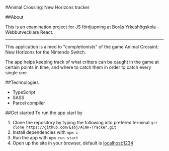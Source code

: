 #Animal Crossing: New Horizons tracker

##About

This is an examination project for JS fördjupning at Borås Yrkeshögskola - Webbutvecklare React. 

---
This application is aimed to "completionists" of the game Animal Crossint: New Horizons for the Nintendo Switch. 

The app helps keeping track of what critters can be caught in the game at certain points in time, and where to catch them in order to catch every single one. 

##Technologies
* TypeScript
* SASS
* Parcel compiler

##Get started
To run the app start by
1. Clone the repository by typing the following into prefered terminal
`git clone https://github.com/Esbj/ACNH-Tracker.git`
2. Install dependencies with `npm i`
3. Run the app with `npm run start`
4. Open up the site in your browser, default is [localhost:1234](localhost:1234/)